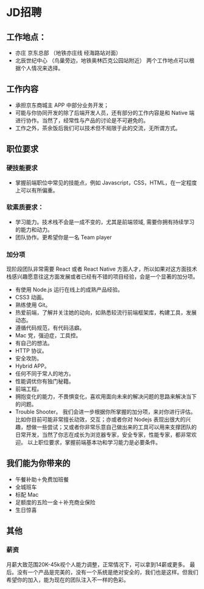 # JD招聘

## 工作地点：
- 亦庄 京东总部 （地铁亦庄线 经海路站对面）
- 北辰世纪中心 （鸟巢旁边，地铁奥林匹克公园站附近）
两个工作地点可以根据个人情况来选择。
## 工作内容
* 承担京东商城主 APP 中部分业务开发；
* 可能与你协同开发的除了后端开发人员，还有部分的工作内容是和 Native 端进行协作。当然了，经常性与产品的讨论是不可避免的。
* 工作之外，茶余饭后我们可以技术但不局限于此的交流，无所谓方式。
## 职位要求
### 硬技能要求
* 掌握前端职位中常见的技能点，例如 Javascript，CSS，HTML，在一定程度上可以有所偏重。
### 软素质要求：
* 学习能力。技术栈不会是一成不变的，尤其是前端领域, 需要你拥有持续学习的能力和动力。
* 团队协作。更希望你是一名 Team player
### 加分项
现阶段团队非常需要 React 或者 React Native 方面人才，所以如果对这方面技术栈感兴趣愿意往这方面发展或者已经有不错的项目经验，会是一个显著的加分项。
* 有使用 Node.js 运行在线上的成熟产品经验。
* CSS3 动画。
* 熟练使用 Git。
* 热爱前端，了解并关注她的动向，如熟悉较流行前端框架库，构建工具，发展动态。
* 遵循代码规范，有代码洁癖。
* Mac 党，强迫症，工具控。
* 有自己的想法。
* HTTP 协议。
* 安全攻防。
* Hybrid APP。
* 任何不同于常人的地方。
* 性能调优你有独门秘籍。
* 前端工程。
* 拥抱变化的能力，不畏惧变化，喜欢用面向未来的解决问题的思路来解决当下的问题。
* Trouble Shooter。
我们会进一步根据你所掌握的加分项，来对你进行评估。比如你目前可能非常擅长动效，交互；亦或者你对 Nodejs 表现出很大的兴趣，想做一些尝试；又或者你非常乐意自己做出来的工具可以用来支撑团队的日常开发，当然了你志在成长为浏览器专家，安全专家，性能专家，都非常欢迎。
以上职位要求，掌握前端基本功和学习能力是必要条件。
## 我们能为你带来的
* 午餐补助＋免费加班餐
* 全城班车
* 标配 Mac 
* 足额度的五险一金＋补充商业保险
* 生日惊喜
## 其他
### 薪资
月薪大致范围20K-45k视个人能力调整，正常情况下，可以拿到14薪或更多。
最后。没有一个产品是完美的，没有一个系统是绝对安全的，我们也是这样。但我们希望你的加入，能为现在的团队注入不一样的色彩。